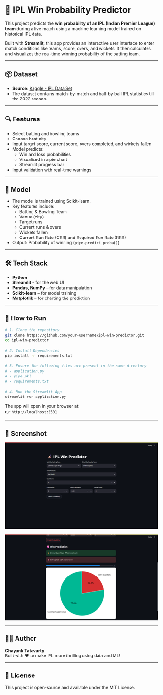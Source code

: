 # 🏏 IPL Win Probability Predictor

This project predicts the **win probability of an IPL (Indian Premier League) team** during a live match using a machine learning model trained on historical IPL data.

Built with **Streamlit**, this app provides an interactive user interface to enter match conditions like teams, score, overs, and wickets. It then calculates and visualizes the real-time winning probability of the batting team.

---

## 📦 Dataset

- **Source**: [Kaggle - IPL Data Set](https://www.kaggle.com/datasets/ramjidoolla/ipl-data-set)
- The dataset contains match-by-match and ball-by-ball IPL statistics till the 2022 season.

---

## 🔍 Features

- Select batting and bowling teams
- Choose host city
- Input target score, current score, overs completed, and wickets fallen
- Model predicts:
  - Win and loss probabilities
  - Visualized in a pie chart
  - Streamlit progress bar
- Input validation with real-time warnings

---

## 🧠 Model

- The model is trained using Scikit-learn.
- Key features include:
  - Batting & Bowling Team
  - Venue (city)
  - Target runs
  - Current runs & overs
  - Wickets fallen
  - Current Run Rate (CRR) and Required Run Rate (RRR)
- Output: Probability of winning (`pipe.predict_proba()`)

---

## 🛠 Tech Stack

- **Python**
- **Streamlit** – for the web UI
- **Pandas, NumPy** – for data manipulation
- **Scikit-learn** – for model training
- **Matplotlib** – for charting the prediction

---

## 🚀 How to Run

```bash
# 1. Clone the repository
git clone https://github.com/your-username/ipl-win-predictor.git
cd ipl-win-predictor

# 2. Install Dependencies
pip install -r requirements.txt

# 3. Ensure the following files are present in the same directory
# - application.py
# - pipe.pkl
# - requirements.txt

# 4. Run the Streamlit App
streamlit run application.py
```

The app will open in your browser at:  
👉 `http://localhost:8501`

---

## 📸 Screenshot

![App Screenshot](demo.png)

![App Screenshot](prediction.png)

---

## 🧑‍💻 Author

**Chayank Tatavarty**  
Built with ❤️ to make IPL more thrilling using data and ML!

---

## 📄 License

This project is open-source and available under the MIT License.
